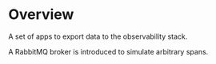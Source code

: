 # Overview
A set of apps to export data to the observability stack.

A RabbitMQ broker is introduced to simulate arbitrary spans.